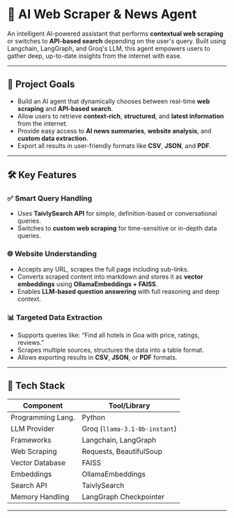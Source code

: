 # 🧠 AI Web Scraper & News Agent

An intelligent AI-powered assistant that performs **contextual web scraping** or switches to **API-based search** depending on the user's query. Built using Langchain, LangGraph, and Groq's LLM, this agent empowers users to gather deep, up-to-date insights from the internet with ease.

---

## 🚀 Project Goals

- Build an AI agent that dynamically chooses between real-time **web scraping** and **API-based search**.
- Allow users to retrieve **context-rich**, **structured**, and **latest information** from the internet.
- Provide easy access to **AI news summaries**, **website analysis**, and **custom data extraction**.
- Export all results in user-friendly formats like **CSV**, **JSON**, and **PDF**.

---

## 🛠️ Key Features

### ✅ Smart Query Handling
- Uses **TaivlySearch API** for simple, definition-based or conversational queries.
- Switches to **custom web scraping** for time-sensitive or in-depth data queries.

### 🌐 Website Understanding
- Accepts any URL, scrapes the full page including sub-links.
- Converts scraped content into markdown and stores it as **vector embeddings** using **OllamaEmbeddings + FAISS**.
- Enables **LLM-based question answering** with full reasoning and deep context.

### 📊 Targeted Data Extraction
- Supports queries like: “Find all hotels in Goa with price, ratings, reviews.”
- Scrapes multiple sources, structures the data into a table format.
- Allows exporting results in **CSV**, **JSON**, or **PDF** formats.

---

## 🧩 Tech Stack

| Component           | Tool/Library                     |
|--------------------|----------------------------------|
| Programming Lang.   | Python                           |
| LLM Provider        | Groq (`llama-3.1-8b-instant`)    |
| Frameworks          | Langchain, LangGraph             |
| Web Scraping        | Requests, BeautifulSoup          |
| Vector Database     | FAISS                            |
| Embeddings          | OllamaEmbeddings                 |
| Search API          | TaivlySearch                     |
| Memory Handling     | LangGraph Checkpointer           |

---
